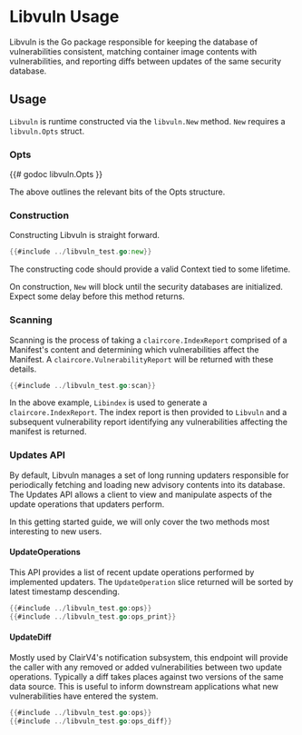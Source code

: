 # Libvuln Usage
Libvuln is the Go package responsible for keeping the database of
vulnerabilities consistent, matching container image contents with
vulnerabilities, and reporting diffs between updates of the same security
database. 

## Usage 
`Libvuln` is runtime constructed via the `libvuln.New` method. `New` requires a
`libvuln.Opts` struct.

### Opts
{{# godoc libvuln.Opts }}

The above outlines the relevant bits of the Opts structure.

### Construction
Constructing Libvuln is straight forward.

```go
{{#include ../libvuln_test.go:new}}
```

The constructing code should provide a valid Context tied to some lifetime.

On construction, `New` will block until the security databases are initialized.
Expect some delay before this method returns.

### Scanning
Scanning is the process of taking a `claircore.IndexReport` comprised of a
Manifest's content and determining which vulnerabilities affect the Manifest. A
`claircore.VulnerabilityReport` will be returned with these details.

```go
{{#include ../libvuln_test.go:scan}}
```

In the above example, `Libindex` is used to generate a `claircore.IndexReport`.
The index report is then provided to `Libvuln` and a subsequent vulnerability
report identifying any vulnerabilities affecting the manifest is returned.

### Updates API
By default, Libvuln manages a set of long running updaters responsible for
periodically fetching and loading new advisory contents into its database. The
Updates API allows a client to view and manipulate aspects of the update
operations that updaters perform.

In this getting started guide, we will only cover the two methods most
interesting to new users.

#### UpdateOperations
This API provides a list of recent update operations performed by implemented updaters. 
The `UpdateOperation` slice returned will be sorted by latest timestamp descending. 
```go
{{#include ../libvuln_test.go:ops}}
{{#include ../libvuln_test.go:ops_print}}
```

#### UpdateDiff
Mostly used by ClairV4's notification subsystem, this endpoint will provide the
caller with any removed or added vulnerabilities between two update operations.
Typically a diff takes places against two versions of the same data source. This
is useful to inform downstream applications what new vulnerabilities have
entered the system.

```go
{{#include ../libvuln_test.go:ops}}
{{#include ../libvuln_test.go:ops_diff}}
```
